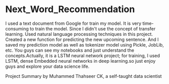 # Next_Word_Recommendation
I used a text document from Google for train my model. It is very time-consuming to train the model. Since I didn't use the concept of transfer learning. Used natural language processing techniques in this project. Created a new function for predicting the new upcoming sentence. And I saved my prediction model as well as tokenizer model using Pickle, JobLib, etc. You guys can see my notebooks and just understand the concepts.Actually, it is a LSTM neural network project; for training, I used LSTM, dense Embedded neural networks in deep learning.so just enjoy guys and explore your data science life.

Project Summary by Muhammed Thahseer CK, a self-taught data scientist

